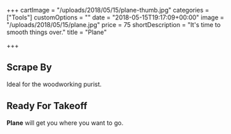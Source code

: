 +++
cartImage = "/uploads/2018/05/15/plane-thumb.jpg"
categories = ["Tools"]
customOptions = ""
date = "2018-05-15T19:17:09+00:00"
image = "/uploads/2018/05/15/plane.jpg"
price = 75
shortDescription = "It's time to smooth things over."
title = "Plane"

+++
## Scrape By

Ideal for the woodworking purist.

## Ready For Takeoff

**Plane** will get you where you want to go.